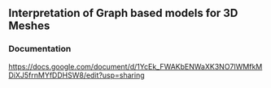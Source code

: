 ## Interpretation of Graph based models for 3D Meshes

### Documentation
https://docs.google.com/document/d/1YcEk_FWAKbENWaXK3NO7IWMfkMDiXJ5frnMYfDDHSW8/edit?usp=sharing
